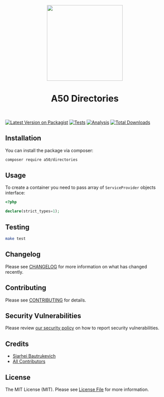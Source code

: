 <p align="center">
    <a href="https://github.com/A50dev" target="_blank">
        <img src="https://avatars0.githubusercontent.com/u/86768962" height="240px">
    </a>
    <h1 align="center">A50 Directories</h1>
    <br>
</p>

[![Latest Version on Packagist](https://img.shields.io/packagist/v/a50/directories.svg?style=flat-square)](https://packagist.org/packages/a50/directories)
[![Tests](https://github.com/a50/directories/actions/workflows/test.yml/badge.svg?branch=main)](https://github.com/a50/directories/actions/workflows/test.yml)
[![Analysis](https://github.com/a50/directories/actions/workflows/analyse.yml/badge.svg?branch=main)](https://github.com/a50/directories/actions/workflows/analyse.yml)
[![Total Downloads](https://img.shields.io/packagist/dt/a50/directories.svg?style=flat-square)](https://packagist.org/packages/a50/directories)
## Installation

You can install the package via composer:

```bash
composer require a50/directories
```

## Usage

To create a container you need to pass array of `ServiceProvider` objects interface:

```php
<?php

declare(strict_types=1);

```

## Testing

```bash
make test
```

## Changelog

Please see [CHANGELOG](CHANGELOG.md) for more information on what has changed recently.

## Contributing

Please see [CONTRIBUTING](.github/CONTRIBUTING.md) for details.

## Security Vulnerabilities

Please review [our security policy](../../security/policy) on how to report security vulnerabilities.

## Credits

- [Siarhei Bautrukevich](https://github.com/bautrukevich)
- [All Contributors](../../contributors)

## License

The MIT License (MIT). Please see [License File](LICENSE.md) for more information.
